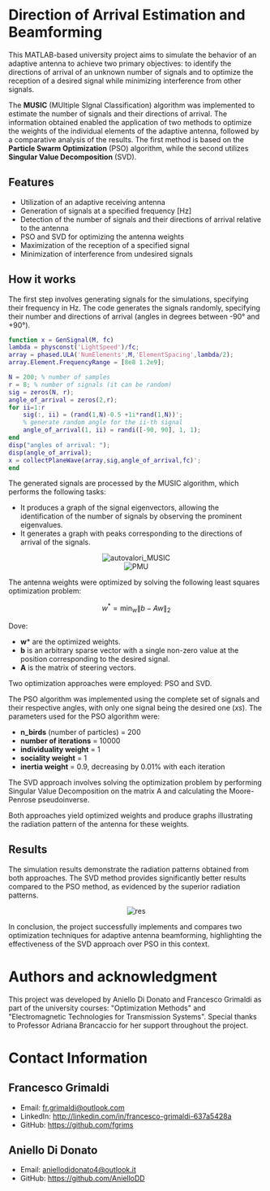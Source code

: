 # Direction of Arrival Estimation and Beamforming

This MATLAB-based university project aims to simulate the behavior of an adaptive antenna to achieve two primary objectives: to identify the directions of arrival of an unknown number of signals and to optimize the reception of a desired signal while minimizing interference from other signals.

The **MUSIC** (MUltiple SIgnal Classification) algorithm was implemented to estimate the number of signals and their directions of arrival. The information obtained enabled the application of two methods to optimize the weights of the individual elements of the adaptive antenna, followed by a comparative analysis of the results. The first method is based on the **Particle Swarm Optimization** (PSO) algorithm, while the second utilizes **Singular Value Decomposition** (SVD).

## Features

- Utilization of an adaptive receiving antenna
- Generation of signals at a specified frequency [Hz]
- Detection of the number of signals and their directions of arrival relative to the antenna
- PSO and SVD for optimizing the antenna weights
- Maximization of the reception of a specified signal
- Minimization of interference from undesired signals

## How it works 

The first step involves generating signals for the simulations, specifying their frequency in Hz. The code generates the signals randomly, specifying their number and directions of arrival (angles in degrees between -90° and +90°).

```matlab
function x = GenSignal(M, fc)
lambda = physconst('LightSpeed')/fc;
array = phased.ULA('NumElements',M,'ElementSpacing',lambda/2);
array.Element.FrequencyRange = [8e8 1.2e9]; 

N = 200; % number of samples
r = 8; % number of signals (it can be random)    
sig = zeros(N, r); 
angle_of_arrival = zeros(2,r); 
for ii=1:r 
    sig(:, ii) = (rand(1,N)-0.5 +1i*rand(1,N))';
    % generate random angle for the ii-th signal
    angle_of_arrival(1, ii) = randi([-90, 90], 1, 1); 
end
disp("angles of arrival: ");
disp(angle_of_arrival);
x = collectPlaneWave(array,sig,angle_of_arrival,fc)';
end 
```

The generated signals are processed by the MUSIC algorithm, which performs the following tasks:

- It produces a graph of the signal eigenvectors, allowing the identification of the number of signals by observing the prominent eigenvalues.
- It generates a graph with peaks corresponding to the directions of arrival of the signals.

<div align="center">
    <img src="https://github.com/fgrims/optimization_antenna/assets/102296489/75941591-f2f2-4cf0-ad27-8ecf64d238db" alt="autovalori_MUSIC">
</div>
<div align="center">
    <img src="https://github.com/fgrims/optimization_antenna/assets/102296489/0a65436a-9e2e-4aa9-9a0e-e6547676bf99" alt="PMU">
</div>



The antenna weights were optimized by solving the following least squares optimization problem:
 
$$w^{\ast }=\min _{w}\left\| b-Aw\right\| _{2}$$

Dove: 

- **w*** are the optimized weights.
- **b** is an arbitrary sparse vector with a single non-zero value at the position corresponding to the desired signal.
- **A** is the matrix of steering vectors.

Two optimization approaches were employed: PSO and SVD. 

The PSO algorithm was implemented using the complete set of signals and their respective angles, with only one signal being the desired one (*xs*). The parameters used for the PSO algorithm were:

- **n_birds** (number of particles) = 200
- **number of iterations** = 10000
- **individuality weight** = 1
- **sociality weight** = 1
- **inertia weight** = 0.9, decreasing by 0.01% with each iteration

The SVD approach involves solving the optimization problem by performing Singular Value Decomposition on the matrix A and calculating the Moore-Penrose pseudoinverse.

Both approaches yield optimized weights and produce graphs illustrating the radiation pattern of the antenna for these weights.


## Results

The simulation results demonstrate the radiation patterns obtained from both approaches. The SVD method provides significantly better results compared to the PSO method, as evidenced by the superior radiation patterns.

<div align="center">
    <img src="https://github.com/fgrims/optimization_antenna/assets/102296489/8d030a1c-70b8-4f1e-baaa-122940a0dfe0" alt="res">
</div>

In conclusion, the project successfully implements and compares two optimization techniques for adaptive antenna beamforming, highlighting the effectiveness of the SVD approach over PSO in this context.

# Authors and acknowledgment

This project was developed by Aniello Di Donato and Francesco Grimaldi as part of the university courses: "Optimization Methods" and "Electromagnetic Technologies for Transmission Systems". Special thanks to Professor Adriana Brancaccio for her support throughout the project. 

# Contact Information

## Francesco Grimaldi

- Email: fr.grimaldi@outlook.com
- LinkedIn: http://linkedin.com/in/francesco-grimaldi-637a5428a
- GitHub: https://github.com/fgrims

## Aniello Di Donato
- Email: aniellodidonato4@outlook.it
- GitHub: https://github.com/AnielloDD
